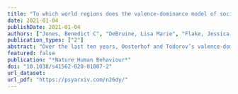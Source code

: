 ```yaml
---
title: "To which world regions does the valence-dominance model of social perception apply?"
date: 2021-01-04
publishDate: 2021-01-04
authors: ["Jones, Benedict C", "DeBruine, Lisa Marie", "Flake, Jessica Kay", ..., "Hu Chuan-Peng", ..., "Forscher, Patrick S.", "Chartier, Christopher R.", "Coles, Nicholas"]
publication_types: ["2"]
abstract: "Over the last ten years, Oosterhof and Todorov’s valence-dominance model has emerged as the most prominent account of how people evaluate faces on social dimensions. In this model, two dimensions (valence and dominance) underpin social judgments of faces. Because this model has primarily been developed and tested in Western regions, it is unclear whether these findings apply to other regions. We addressed this question by replicating Oosterhof and Todorov’s methodology across 11 world regions, 41 countries, and 11,570 participants. When we used Oosterhof and Todorov’s original analysis strategy, the valence-dominance model generalized across regions. When we used an alternative methodology to allow for correlated dimensions we observed much less generalization. Collectively, these results suggest that, while the valence-dominance model generalizes very well across regions when dimensions are forced to be orthogonal, regional differences are revealed when we use different extraction methods, correlate and rotate the dimension reduction solution."
featured: false
publication: "*Nature Human Behaviour*"
doi: "10.1038/s41562-020-01007-2"
url_dataset: 
url_pdf: "https://psyarxiv.com/n26dy/"
---
```


